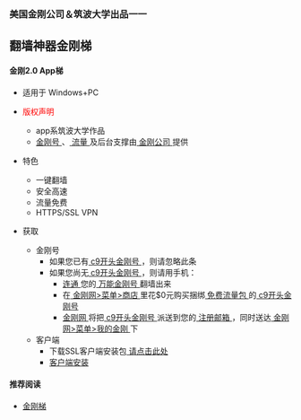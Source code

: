 ### 美国金刚公司＆筑波大学出品一一
## 翻墙神器金刚梯
#### 金刚2.0 App梯
- 适用于 Windows+PC

- <font color="Red">版权声明 </font>
  - app系筑波大学作品
  - [ 金刚号 ](https://a2zitpro.github.io/web/kkid)、[ 流量 ](https://a2zitpro.github.io/web/kkdatatraffic)及后台支撑由[ 金刚公司 ](https://a2zitpro.github.io/web/a2zitpro)提供

- 特色
  - 一键翻墙
  - 安全高速  
  - 流量免费
  - HTTPS/SSL VPN

- 获取

  - 金刚号
    - 如果您已有[ c9开头金刚号 ](https://a2zitpro.github.io/web/singlepurposekkid)，则请忽略此条
    - 如果您尚无[ c9开头金刚号 ](https://a2zitpro.github.io/web/singlepurposekkid)，则请用手机：
      - [ 连通 ](https://a2zitpro.github.io/web/usageofkkid)您的[ 万能金刚号 ](https://a2zitpro.github.io/web/multipurposekkid)翻墙出来
      - 在[ 金刚网>菜单>商店 ](https://www.atozitpro.net/zh/shop/) 里花$0元购买捆绑[ 免费流量包 ](https://a2zitpro.github.io/web/kkdatatrafficfree)的[ c9开头金刚号 ](https://a2zitpro.github.io/web/singlepurposekkid)
      - [ 金刚网 ](https://a2zitpro.github.io/web/kksitecn)将把[ c9开头金刚号 ](https://a2zitpro.github.io/web/singlepurposekkid)派送到您的[ 注册邮箱 ](https://a2zitpro.github.io/web/emailaddressforregonkksitecn)，同时送达[ 金刚网>菜单>我的金刚 ](https://www.atozitpro.net/zh/my-account)下
  - 客户端
    - 下载SSL客户端安装包[ 请点击此处 ](https://github.com/SoftEtherVPN/SoftEtherVPN_Stable/releases/download/v4.28-9669-beta/softether-vpnclient-v4.28-9669-beta-2018.09.11-windows-x86_x64-intel.exe) 
    - [ 客户端安装 ](https://a2zitpro.github.io/web/kkvpn2.0_installationnotes_win)

  
#### 推荐阅读
- [金刚梯](https://a2zitpro.github.io/web/dlb)
